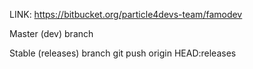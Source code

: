 LINK: https://bitbucket.org/particle4devs-team/famodev

Master (dev) branch

Stable (releases) branch
git push origin HEAD:releases
